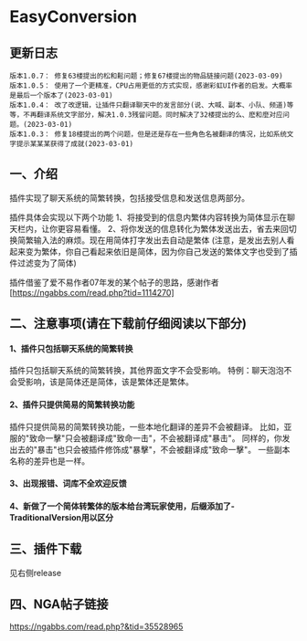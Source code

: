 # EasyConversion

## 更新日志
```
版本1.0.7： 修复63楼提出的松和鬆问题；修复67楼提出的物品链接问题(2023-03-09)
版本1.0.5： 使用了一个更精准，CPU占用更低的方式实现，感谢彩虹UI作者的启发。大概率是最后一个版本了(2023-03-01)
版本1.0.4： 改了改逻辑，让插件只翻译聊天中的发言部分(说、大喊、副本、小队、频道)等等，不再翻译系统文字部分，解决1.0.3残留问题。同时解决了32楼提出的么、麽和麼对应问题。(2023-03-01)
版本1.0.3： 修复18楼提出的两个问题，但是还是存在一些角色名被翻译的情况，比如系统文字提示某某某获得了成就(2023-03-01)
```
## 一、介绍

插件实现了聊天系统的简繁转换，包括接受信息和发送信息两部分。

插件具体会实现以下两个功能
1、将接受到的信息内繁体内容转换为简体显示在聊天栏内，让你更容易看懂。
2、将你发送的信息转化为繁体发送出去，省去来回切换简繁输入法的麻烦。现在用简体打字发出去自动是繁体
(注意，是发出去别人看起来变为繁体，你自己看起来依旧是简体，因为你自己发送的繁体文字也受到了插件过滤变为了简体)

插件借鉴了爱不易作者07年发的某个帖子的思路，感谢作者[https://ngabbs.com/read.php?tid=1114270]


## 二、注意事项(请在下载前仔细阅读以下部分)

#### 1、插件只包括聊天系统的简繁转换
插件只包括聊天系统的简繁转换，其他界面文字不会受影响。
特例：聊天泡泡不会受影响，该是简体还是简体，该是繁体还是繁体。

#### 2、插件只提供简易的简繁转换功能
插件只提供简易的简繁转换功能，一些本地化翻译的差异不会被翻译。
比如，亚服的"致命一擊"只会被翻译成"致命一击"，不会被翻译成"暴击"。
同样的，你发出去的"暴击"也只会被插件修饰成"暴擊"，不会被翻译成"致命一擊"。
一些副本名称的差异也是一样。

#### 3、出现报错、词库不全欢迎反馈

#### 4、新做了一个简体转繁体的版本给台湾玩家使用，后缀添加了-TraditionalVersion用以区分


## 三、插件下载
见右侧release


## 四、NGA帖子链接
https://ngabbs.com/read.php?&tid=35528965
